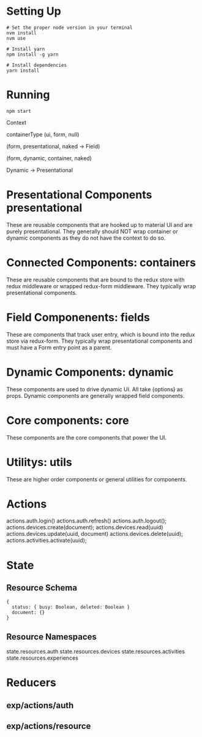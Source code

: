 

# Setting Up

```
# Set the proper node version in your terminal
nvm install
nvm use

# Install yarn
npm install -g yarn

# Install dependencies
yarn install

```


# Running

```
npm start
```

Context

containerType
(ui, form, null)




(form, presentational, naked -> Field)


(form, dynamic, container, naked)


Dynamic -> Presentational






# Presentational Components presentational

These are reusable components that are hooked up to material UI and
are purely presentational. They generally should NOT wrap container or
dynamic components as they do not have the context to do so.


# Connected Components: containers

These are reusable components that are bound to the redux store with
redux middleware or wrapped redux-form middleware. They typically wrap presentational
components.



# Field Componenents: fields


These are components that track user entry, which is bound into the
redux store via redux-form. They typically wrap presentational
components and must have a Form entry point as a parent.


# Dynamic Components: dynamic

These components are used to drive dynamic UI. All take {options} as
props. Dynamic components are generally wrapped field components.


# Core components: core

These components are the core components that power the UI.


# Utilitys: utils

These are higher order components or general utilities for components.



# Actions
actions.auth.login()
actions.auth.refresh()
actions.auth.logout();
actions.devices.create(document);
actions.devices.read(uuid)
actions.devices.update(uuid, document)
actions.devices.delete(uuid);
actions.activities.activate(uuid);


# State

## Resource Schema

```
{
  status: { busy: Boolean, deleted: Boolean }
  document: {}
}
```
  
## Resource Namespaces

state.resources.auth
state.resources.devices
state.resources.activities
state.resources.experiences



# Reducers


## exp/actions/auth
## exp/actions/resource







